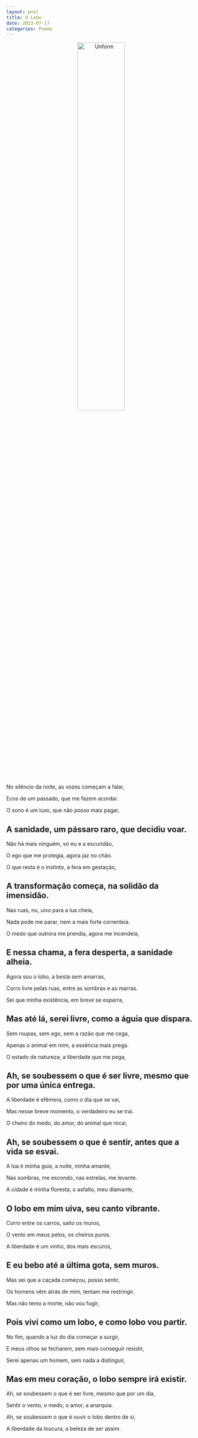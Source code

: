 ```yaml
---
layout: post
title: O Lobo
date: 2023-07-17
categories: Poema
---
```


<p align="center">
<img src="{{ site.baseurl }}/images/2023-07-17-O-Lobo.png" height="50%" width="50%" alt="Unform" />
</p>

No silêncio da noite, as vozes começam a falar,

Ecos de um passado, que me fazem acordar.

O sono é um luxo, que não posso mais pagar,

A sanidade, um pássaro raro, que decidiu voar.
---
Não há mais ninguém, só eu e a escuridão,

O ego que me protegia, agora jaz no chão.

O que resta é o instinto, a fera em gestação,

A transformação começa, na solidão da imensidão.
---
Nas ruas, nu, uivo para a lua cheia,

Nada pode me parar, nem a mais forte correnteia.

O medo que outrora me prendia, agora me incendeia,

E nessa chama, a fera desperta, a sanidade alheia.
---
Agora sou o lobo, a besta sem amarras,

Corro livre pelas ruas, entre as sombras e as marras.

Sei que minha existência, em breve se esparra,

Mas até lá, serei livre, como a águia que dispara.
---
Sem roupas, sem ego, sem a razão que me cega,

Apenas o animal em mim, a essência mais prega.

O estado de natureza, a liberdade que me pega,

Ah, se soubessem o que é ser livre, mesmo que por uma única entrega.
---
A liberdade é efêmera, como o dia que se vai,

Mas nesse breve momento, o verdadeiro eu se trai.

O cheiro do medo, do amor, do animal que recai,

Ah, se soubessem o que é sentir, antes que a vida se esvai.
---
A lua é minha guia, a noite, minha amante,

Nas sombras, me escondo, nas estrelas, me levante.

A cidade é minha floresta, o asfalto, meu diamante,

O lobo em mim uiva, seu canto vibrante.
---
Corro entre os carros, salto os muros,

O vento em meus pelos, os cheiros puros.

A liberdade é um vinho, dos mais escuros,

E eu bebo até a última gota, sem muros.
---
Mas sei que a caçada começou, posso sentir,

Os homens vêm atrás de mim, tentam me restringir.

Mas não temo a morte, não vou fugir,

Pois vivi como um lobo, e como lobo vou partir.
---
No fim, quando a luz do dia começar a surgir,

E meus olhos se fecharem, sem mais conseguir resistir,

Serei apenas um homem, sem nada a distinguir,

Mas em meu coração, o lobo sempre irá existir.
---
Ah, se soubessem o que é ser livre, mesmo que por um dia,

Sentir o vento, o medo, o amor, a anarquia.

Ah, se soubessem o que é ouvir o lobo dentro de si,

A liberdade da loucura, a beleza de ser assim.